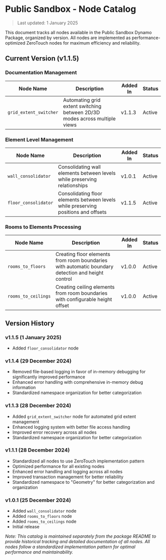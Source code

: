 # Public Sandbox - Node Catalog
> Last updated: 1 January 2025

This document tracks all nodes available in the Public Sandbox Dynamo Package, organized by version. All nodes are implemented as performance-optimized ZeroTouch nodes for maximum efficiency and reliability.

## Current Version (v1.1.5)

### Documentation Management
| Node Name | Description | Added In | Status |
|-----------|-------------|----------|---------|
| `grid_extent_switcher` | Automating grid extent switching between 2D/3D modes across multiple views | v1.1.3 | Active |

### Element Level Management
| Node Name | Description | Added In | Status |
|-----------|-------------|----------|---------|
| `wall_consolidator` | Consolidating wall elements between levels while preserving relationships | v1.0.1 | Active |
| `floor_consolidator` | Consolidating floor elements between levels while preserving positions and offsets | v1.1.5 | Active |

### Rooms to Elements Processing
| Node Name | Description | Added In | Status |
|-----------|-------------|----------|---------|
| `rooms_to_floors` | Creating floor elements from room boundaries with automatic boundary detection and height control | v1.0.0 | Active |
| `rooms_to_ceilings` | Creating ceiling elements from room boundaries with configurable height offset | v1.0.0 | Active |

## Version History

### v1.1.5 (1 January 2025)
- Added `floor_consolidator` node

### v1.1.4 (29 December 2024)
- Removed file-based logging in favor of in-memory debugging for significantly improved performance
- Enhanced error handling with comprehensive in-memory debug information
- Standardized namespace organization for better categorization

### v1.1.3 (28 December 2024)
- Added `grid_extent_switcher` node for automated grid extent management
- Enhanced logging system with better file access handling
- Improved error recovery across all nodes
- Standardized namespace organization for better categorization

### v1.1.1 (28 December 2024)
- Standardized all nodes to use ZeroTouch implementation pattern
- Optimized performance for all existing nodes
- Enhanced error handling and logging across all nodes
- Improved transaction management for better reliability
- Standardized namespace to "Geometry" for better categorization and organization

### v1.0.1 (25 December 2024)
- Added `wall_consolidator` node
- Added `rooms_to_floors` node
- Added `rooms_to_ceilings` node
- Initial release

*Note: This catalog is maintained separately from the package README to provide historical tracking and detailed documentation of all nodes. All nodes follow a standardized implementation pattern for optimal performance and maintainability.*